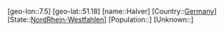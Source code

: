 ﻿---
location: [51.18,7.5]
type: City
tags:
- geo/City


SpocWebEntityId: 30738
isDeleted: false
confidential: public

---
[geo-lon::7.5]
[geo-lat::51.18]
[name::Halver]
[Country::[Germany](geo/Continent/Europe/Germany.md)]
[State::[NordRhein-Westfahlen](NordRhein-Westfahlen)]
[Population::]
[Unknown::]

